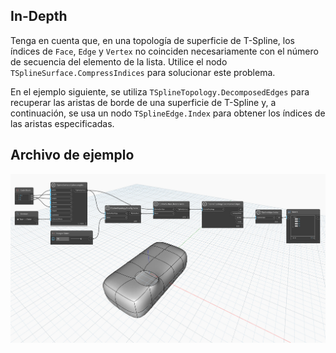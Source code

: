 ## In-Depth
Tenga en cuenta que, en una topología de superficie de T-Spline, los índices de `Face`, `Edge` y `Vertex` no coinciden necesariamente con el número de secuencia del elemento de la lista. Utilice el nodo `TSplineSurface.CompressIndices` para solucionar este problema.

En el ejemplo siguiente, se utiliza `TSplineTopology.DecomposedEdges` para recuperar las aristas de borde de una superficie de T-Spline y, a continuación, se usa un nodo `TSplineEdge.Index` para obtener los índices de las aristas especificadas.

## Archivo de ejemplo

![Example](./Autodesk.DesignScript.Geometry.TSpline.TSplineEdge.Index_img.jpg)
